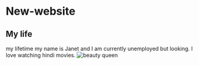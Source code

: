 # New-website
<h2>My life</h2>
my lifetime
my name is Janet and I am currently unemployed but looking. I love watching hindi movies.
<img src="internal storage/Deepika8" alt="beauty queen"/>
